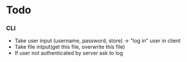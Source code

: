 # Todo
### CLI 
- Take user input (username, password, store) -> "log in" user in client
- Take file intput(get this file, overwrite this file)
- If user not authenticated by server ask to log
